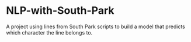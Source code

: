 # NLP-with-South-Park
A project using lines from South Park scripts to build a model that predicts which character the line belongs to.
